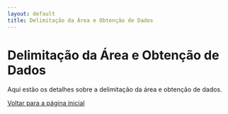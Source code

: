 ```yaml
---
layout: default
title: Delimitação da Área e Obtenção de Dados
---
```


# Delimitação da Área e Obtenção de Dados

Aqui estão os detalhes sobre a delimitação da área e obtenção de dados.

[Voltar para a página inicial](/)
